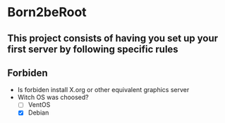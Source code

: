 # Born2beRoot

## This project consists of having you set up your first server by following specific rules

## Forbiden
 
 - Is forbiden install X.org or other equivalent graphics server
 - Witch OS was choosed?
 	- [ ] VentOS
	- [x] Debian
